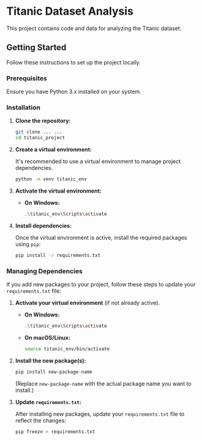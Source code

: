 # Titanic Dataset Analysis

This project contains code and data for analyzing the Titanic dataset.

## Getting Started

Follow these instructions to set up the project locally.

### Prerequisites

Ensure you have Python 3.x installed on your system.

### Installation

1.  **Clone the repository:**

    ```bash
    git clone ... ...
    cd titanic_project
    ```

2.  **Create a virtual environment:**

    It's recommended to use a virtual environment to manage project dependencies.

    ```bash
    python -m venv titanic_env
    ```

3.  **Activate the virtual environment:**

    - **On Windows:**
      ```bash
      .\titanic_env\Scripts\activate
      ```

4.  **Install dependencies:**

    Once the virtual environment is active, install the required packages using `pip`:

    ```bash
    pip install -r requirements.txt
    ```

### Managing Dependencies

If you add new packages to your project, follow these steps to update your `requirements.txt` file:

1.  **Activate your virtual environment** (if not already active).

    - **On Windows:**
      ```bash
      .\titanic_env\Scripts\activate
      ```
    - **On macOS/Linux:**
      ```bash
      source titanic_env/bin/activate
      ```

2.  **Install the new package(s):**

    ```bash
    pip install new-package-name
    ```

    (Replace `new-package-name` with the actual package name you want to install.)

3.  **Update `requirements.txt`:**

    After installing new packages, update your `requirements.txt` file to reflect the changes:

    ```bash
    pip freeze > requirements.txt
    ```
